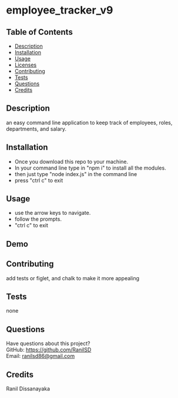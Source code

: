 # employee_tracker_v9

## Table of Contents

- [Description](#description)
- [Installation](#installation)
- [Usage](#usage)
- [Licenses](#licenses)
- [Contributing](#contributing)
- [Tests](#tests)
- [Questions](#questions)
- [Credits](#credits)

## Description

an easy command line application to keep track of employees, roles, departments, and salary.

## Installation

- Once you download this repo to your machine.
- In your command line type in "npm i" to install all the modules.
- then just type "node index.js" in the command line
- press "ctrl c" to exit

## Usage

- use the arrow keys to navigate.
- follow the prompts.
- "ctrl c" to exit

## Demo

## Contributing

add tests or figlet, and chalk to make it more appealing

## Tests

none

## Questions

Have questions about this project?  
 GitHub: https://github.com/RanilSD  
 Email: ranilsd86@gmail.com

## Credits

Ranil Dissanayaka

